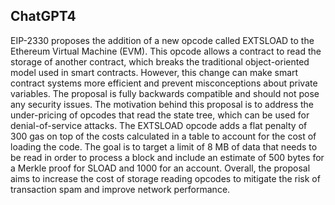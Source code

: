 ## ChatGPT4

EIP-2330 proposes the addition of a new opcode called EXTSLOAD to the Ethereum Virtual Machine (EVM). This opcode allows a contract to read the storage of another contract, which breaks the traditional object-oriented model used in smart contracts. However, this change can make smart contract systems more efficient and prevent misconceptions about private variables. The proposal is fully backwards compatible and should not pose any security issues. The motivation behind this proposal is to address the under-pricing of opcodes that read the state tree, which can be used for denial-of-service attacks. The EXTSLOAD opcode adds a flat penalty of 300 gas on top of the costs calculated in a table to account for the cost of loading the code. The goal is to target a limit of 8 MB of data that needs to be read in order to process a block and include an estimate of 500 bytes for a Merkle proof for SLOAD and 1000 for an account. Overall, the proposal aims to increase the cost of storage reading opcodes to mitigate the risk of transaction spam and improve network performance.

